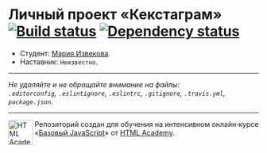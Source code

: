 # Личный проект «Кекстаграм» [![Build status][travis-image]][travis-url] [![Dependency status][dependency-image]][dependency-url]

* Студент: [Мария Извекова](https://up.htmlacademy.ru/javascript/5/user/199714).
* Наставник: `Неизвестно`.

---

_Не удаляйте и не обращайте внимание на файлы:_<br>
_`.editorconfig`, `.eslintignore`, `.eslintrc`, `.gitignore`, `.travis.yml`, `package.json`._

---

<a href="https://htmlacademy.ru/intensive/javascript"><img align="left" width="50" height="50" title="HTML Academy" src="https://up.htmlacademy.ru/static/img/intensive/javascript/logo-for-github.svg"></a>

Репозиторий создан для обучения на интенсивном онлайн‑курсе «[Базовый JavaScript](https://htmlacademy.ru/intensive/javascript)» от [HTML Academy](https://htmlacademy.ru).

[travis-image]: https://travis-ci.org/htmlacademy-javascript/199714-kekstagram.svg?branch=master
[travis-url]: https://travis-ci.org/htmlacademy-javascript/199714-kekstagram
[dependency-image]: https://david-dm.org/htmlacademy-javascript/199714-kekstagram.svg?style=flat-square
[dependency-url]: https://david-dm.org/htmlacademy-javascript/199714-kekstagram
